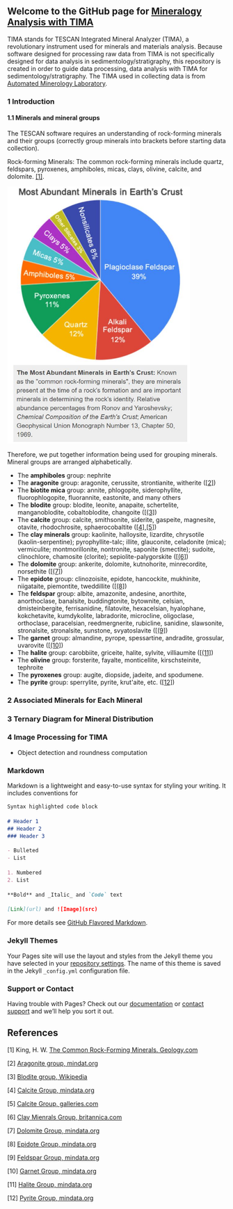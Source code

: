 ## Welcome to the GitHub page for [Mineralogy Analysis with TIMA](https://hangdeng.github.io/TIMA_for_Sedimentology/)

TIMA stands for TESCAN Integrated Mineral Analyzer (TIMA), a revolutionary instrument used for minerals and materials analysis. Because software designed for processing raw data from TIMA is not specifically designed for data analysis in sedimentology/stratigraphy, this repository is created in order to guide data processing, data analysis with TIMA for sedimentology/stratigraphy. The TIMA used in collecting data is from [Automated Minerology Laboratory](https://geology.mines.edu/laboratories/automated-mineralogy-laboratory/).

### 1 Introduction

#### 1.1 Minerals and mineral groups

The TESCAN software requires an understanding of rock-forming minerals and their groups (correctly group minerals into brackets before starting data collection).

Rock-forming Minerals: The common rock-forming minerals include quartz, feldspars, pyroxenes, amphiboles, micas, clays, olivine, calcite, and dolomite. [[1]](#1).

<p align="left">
  <img src="https://github.com/hangdeng/TIMA_for_Sedimentology/blob/master/ref_images/most_abundant_minerals_earth_crust.JPG" width="420">
 </p>

Therefore, we put together information being used for grouping minerals. Mineral groups are arranged alphabetically.

- The **amphiboles** group: nephrite
- The **aragonite** group: aragonite, cerussite, strontianite, witherite ([[2]](#2))
- The **biotite mica** group: annite, phlogopite, siderophyllite, fluorophlogopite, fluorannite, eastonite, and many others
- The **blodite** group: blodite, leonite, anapaite, schertelite, manganoblodite, cobaltoblodite, changoite ([[(3]](#3))
- The **calcite** group: calcite, smithsonite, siderite, gaspeite, magnesite, otavite, rhodochrosite, sphaerocobaltite ([[4]](#4),[[5]](#5))
- The **clay minerals** group: kaolinite, halloysite, lizardite, chrysotile (kaolin-serpentine); pyrophyllite-talc; illite, glauconite, celadonite (mica); vermiculite; montmorillonite, nontronite, saponite (smectite); sudoite, clinochlore, chamosite (clorite); sepiolite-palygorskite ([[(6]](#6))
- The **dolomite** group: ankerite, dolomite, kutnohorite, minrecordite, norsethite ([[(7]](#7))
- The **epidote** group: clinozoisite, epidote, hancockite, mukhinite, niigataite, piemontite, tweddillite ([[(8]](#8))
- The **feldspar** group: albite, amazonite, andesine, anorthite, anorthoclase, banalsite, buddingtonite, bytownite, celsian, dmisteinbergite, ferrisanidine, filatovite, hexacelsian, hyalophane, kokchetavite, kumdykolite, labradorite, microcline, oligoclase, orthoclase, paracelsian, reedmergnerite, rubicline, sanidine, slawsonite, stronalsite, stronalsite, sunstone, svyatoslavite ([[(9]](#9))
- The **garnet** group: almandine, pyrope, spessartine, andradite, grossular, uvarovite ([[(10]](#10))
- The **halite** group: carobbiite, griceite, halite, sylvite, villiaumite ([[(11]](#11))
- The **olivine** group: forsterite, fayalte, monticellite, kirschsteinite, tephroite
- The **pyroxenes** group: augite, diopside, jadeite, and spodumene.
- The **pyrite** group: sperrylite, pyrite, krut'aite, etc. ([[12]](#12))

### 2 Associated Minerals for Each Mineral

### 3 Ternary Diagram for Mineral Distribution

### 4 Image Processing for TIMA

- Object detection and roundness computation

### Markdown

Markdown is a lightweight and easy-to-use syntax for styling your writing. It includes conventions for

```markdown
Syntax highlighted code block

# Header 1
## Header 2
### Header 3

- Bulleted
- List

1. Numbered
2. List

**Bold** and _Italic_ and `Code` text

[Link](url) and ![Image](src)
```

For more details see [GitHub Flavored Markdown](https://guides.github.com/features/mastering-markdown/).

### Jekyll Themes

Your Pages site will use the layout and styles from the Jekyll theme you have selected in your [repository settings](https://github.com/hangdeng/TIMA_for_Sedimentology/settings). The name of this theme is saved in the Jekyll `_config.yml` configuration file.

### Support or Contact

Having trouble with Pages? Check out our [documentation](https://help.github.com/categories/github-pages-basics/) or [contact support](https://github.com/contact) and we’ll help you sort it out.

## References
<a id="1">[1]</a> 
King, H. W. 
[The Common Rock-Forming Minerals. 
Geology.com](https://geology.com/minerals/rock-forming-minerals/)

<a id="2">[2]</a> 
[Aragonite group, mindat.org](https://www.mindat.org/min-29269.html)

<a id="3">[3]</a> 
[Blodite group, Wikipedia](https://en.wikipedia.org/wiki/Blodite_group)

<a id="4">[4]</a> 
[Calcite Group, mindata.org](https://www.mindat.org/min-29161.html)

<a id="5">[5]</a> 
[Calcite Group, galleries.com](http://www.galleries.com/minerals/carbonat/calcite.htm)

<a id="6">[6]</a> 
[Clay Mienrals Group, britannica.com](https://www.britannica.com/science/clay-mineral)

<a id="7">[7]</a> 
[Dolomite Group, mindata.org](https://www.mindat.org/min-29288.html)

<a id="8">[8]</a> 
[Epidote Group, mindata.org](https://www.mindat.org/min-46234.html)

<a id="9">[9]</a> 
[Feldspar Group, mindata.org](https://www.mindat.org/min-1624.html)

<a id="10">[10]</a> 
[Garnet Group, mindata.org](https://www.mindat.org/min-10272.html)

<a id="11">[11]</a> 
[Halite Group, mindata.org](https://www.mindat.org/min-47992.html)

<a id="12">[12]</a> 
[Pyrite Group, mindata.org](https://www.mindat.org/min-9258.html)
